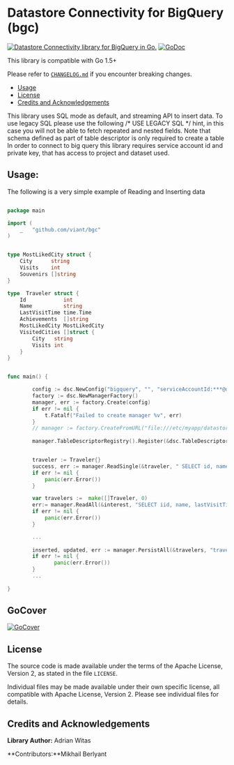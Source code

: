# Datastore Connectivity for BigQuery (bgc)

[![Datastore Connectivity library for BigQuery in Go.](https://goreportcard.com/badge/github.com/viant/bgc)](https://goreportcard.com/report/github.com/viant/bgc)
[![GoDoc](https://godoc.org/github.com/viant/bgc?status.svg)](https://godoc.org/github.com/viant/bgc)

This library is compatible with Go 1.5+

Please refer to [`CHANGELOG.md`](CHANGELOG.md) if you encounter breaking changes.

- [Usage](#Usage)
- [License](#License)
- [Credits and Acknowledgements](#Credits-and-Acknowledgements)




This library uses SQL mode as default, and streaming API to insert data.
To use legacy SQL please use the following /* USE LEGACY SQL */ hint, in this case you will not be able to fetch repeated and nested fields.
Note that schema defined as part of table descriptor is only required to create a table 
In order to connect to big query this library requires service account id and private key, that has access to project and dataset used.


## Usage:

The following is a very simple example of Reading and Inserting data


```go

package main

import (
    _ 	"github.com/viant/bgc"
)


type MostLikedCity struct {
	City      string
	Visits    int
	Souvenirs []string
}

type  Traveler struct {
	Id            int
	Name          string
	LastVisitTime time.Time
	Achievements  []string
	MostLikedCity MostLikedCity
	VisitedCities []struct {
		City   string
		Visits int
	}
}


func main() {

		config := dsc.NewConfig("bigquery", "", "serviceAccountId:***@developer.gserviceaccount.com,privateKeyPath:/etc/test_service.pem,projectId:spheric-arcadia-98015,datasetId:MyDataset,dateFormat:yyyy-MM-dd hh:mm:ss z")
    	factory := dsc.NewManagerFactory()
    	manager, err := factory.Create(config)
    	if err != nil {
    		t.Fatalf("Failed to create manager %v", err)
    	}
    	// manager := factory.CreateFromURL("file:///etc/myapp/datastore.json")
    	
    	manager.TableDescriptorRegistry().Register(&dsc.TableDescriptor{Table:"travelers3", PkColumns:[]string{"id"}, SchemaUrl:"some_url"})


        traveler := Traveler{}
        success, err := manager.ReadSingle(&traveler, " SELECT id, name, lastVisitTime, visitedCities, achievements, mostLikedCity FROM travelers WHERE id = ?", []interface{}{4}, nil)
        if err != nil {
            panic(err.Error())
	    }

        var travelers :=  make([]Traveler, 0)
        err:= manager.ReadAll(&interest, "SELECT iid, name, lastVisitTime, visitedCities, achievements, mostLikedCity",nil, nil)
	    if err != nil {
            panic(err.Error())
	    }

        ...
   
        inserted, updated, err := manager.PersistAll(&travelers, "travelers", nil)
        if err != nil {
               panic(err.Error())
   	    }
        ...
        
}
```

## GoCover

[![GoCover](https://gocover.io/github.com/viant/bgc)](https://gocover.io/github.com/viant/bgc)


<a name="License"></a>
## License

The source code is made available under the terms of the Apache License, Version 2, as stated in the file `LICENSE`.

Individual files may be made available under their own specific license,
all compatible with Apache License, Version 2. Please see individual files for details.


<a name="Credits-and-Acknowledgements"></a>

##  Credits and Acknowledgements

**Library Author:** Adrian Witas

**Contributors:**Mikhail Berlyant